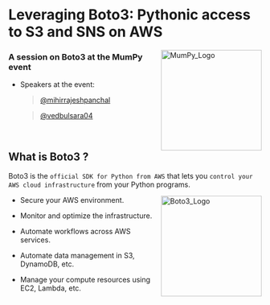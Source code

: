 # Leveraging Boto3: Pythonic access to S3 and SNS on AWS
<img align="right" width=200px height=200px alt="MumPy_Logo" src="https://pbs.twimg.com/media/GESdvumaEAAA2vf.jpg">

### A session on Boto3 at the MumPy event

- Speakers at the event:
  > [@mihirrajeshpanchal](https://github.com/MihirRajeshPanchal/)
  
  > [@vedbulsara04](https://github.com/vedbulsara04)

<br> 

## What is Boto3 ? 

Boto3 is the ` official SDK for Python from AWS ` that lets you ` control your AWS cloud infrastructure ` from your Python programs. 

<img align="right" width=200px height=200px alt="Boto3_Logo" src="https://python.gotrained.com/wp-content/uploads/2019/02/boto3.png">

- Secure your AWS environment.

- Monitor and optimize the infrastructure.

- Automate workflows across AWS services.

- Automate data management in S3, DynamoDB, etc.
  
- Manage your compute resources using EC2, Lambda, etc.




